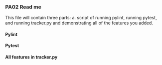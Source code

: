 ### PA02 Read me

This file will contain three parts: a. script of running pylint, running pytest, and running tracker.py and demonstrating all of the features you added.

#### Pylint



#### Pytest



#### All features in tracker.py
